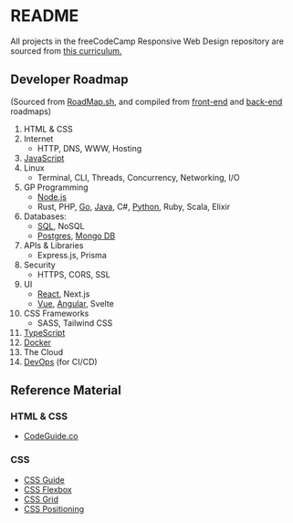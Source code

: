 # README

All projects in the freeCodeCamp Responsive Web Design repository are sourced from [this curriculum.](https://www.freecodecamp.org/learn/2022/responsive-web-design/)

## Developer Roadmap

(Sourced from [RoadMap.sh](https://roadmap.sh/full-stack), and compiled from [front-end](https://roadmap.sh/frontend) and [back-end](https://roadmap.sh/backend) roadmaps)

1. HTML & CSS
2. Internet
    - HTTP, DNS, WWW, Hosting
3. [JavaScript](https://roadmap.sh/javascript)
4. Linux
    - Terminal, CLI, Threads, Concurrency, Networking, I/O
5. GP Programming
    - [Node.js](https://roadmap.sh/nodejs)
    - Rust, PHP, [Go](https://roadmap.sh/golang), [Java](https://roadmap.sh/java), C#, [Python](https://roadmap.sh/python), Ruby, Scala, Elixir
6. Databases:
    - [SQL](https://roadmap.sh/sql), NoSQL
    - [Postgres](https://roadmap.sh/postgresql-dba), [Mongo DB](https://roadmap.sh/mongodb)
7. APIs & Libraries
    - Express.js, Prisma
8. Security
    - HTTPS, CORS, SSL
9. UI
    - [React](https://roadmap.sh/react), Next.js
    - [Vue](https://roadmap.sh/vue), [Angular](https://roadmap.sh/angular), Svelte
10. CSS Frameworks
    - SASS, Tailwind CSS
11. [TypeScript](https://roadmap.sh/typescript)
12. [Docker](https://roadmap.sh/docker)
13. The Cloud
14. [DevOps](https://roadmap.sh/devops) (for CI/CD)

## Reference Material

### HTML & CSS

-   [CodeGuide.co](https://codeguide.co)

### CSS

-   [CSS Guide](https://flaviocopes.com/book/css/)
-   [CSS Flexbox](https://css-tricks.com/snippets/css/a-guide-to-flexbox/)
-   [CSS Grid](https://css-tricks.com/snippets/css/complete-guide-grid/)
-   [CSS Positioning](https://css-tricks.com/absolute-relative-fixed-positioining-how-do-they-differ/)
